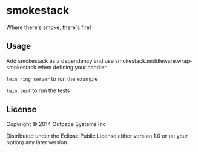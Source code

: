 # smokestack

Where there's smoke, there's fire!

## Usage

Add smokestack as a dependency and use smokestack.middleware.wrap-smokestack when defining your handler

`lein ring server` to run the example

`lein test` to run the tests

## License

Copyright © 2014 Outpace Systems Inc

Distributed under the Eclipse Public License either version 1.0 or (at
your option) any later version.
